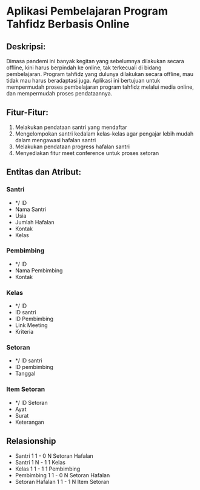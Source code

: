 # Aplikasi Pembelajaran Program Tahfidz Berbasis Online

## Deskripsi:
Dimasa pandemi ini banyak kegitan yang sebelumnya dilakukan secara offline, kini harus berpindah ke online, tak terkecuali di bidang pembelajaran.
Program tahfidz yang dulunya dilakukan secara offline, mau tidak mau harus beradaptasi juga.
Aplikasi ini bertujuan untuk mempermudah proses pembelajaran program tahfidz melalui media online, dan mempermudah proses pendataannya.

## Fitur-Fitur:
1. Melakukan pendataan santri yang mendaftar
2. Mengelompokan santri kedalam kelas-kelas agar pengajar lebih mudah dalam mengawasi hafalan santri
3. Melakukan pendataan progress hafalan santri
4. Menyediakan fitur meet conference untuk proses setoran

## Entitas dan Atribut:
### Santri
- */ ID
- Nama Santri
- Usia
- Jumlah Hafalan
- Kontak
- Kelas

### Pembimbing
- */ ID
- Nama Pembimbing
- Kontak

### Kelas
- */ ID
- ID santri
- ID Pembimbing
- Link Meeting
- Kriteria

### Setoran
- */ ID santri
- ID pembimbing
- Tanggal

### Item Setoran
- */ ID Setoran
- Ayat
- Surat
- Keterangan

## Relasionship
- Santri 1 1 - 0 N Setoran Hafalan
- Santri 1 N - 1 1 Kelas
- Kelas 1 1 - 1 1 Pembimbing
- Pembimbing 1 1 - 0 N Setoran Hafalan
- Setoran Hafalan 1 1 - 1 N Item Setoran

